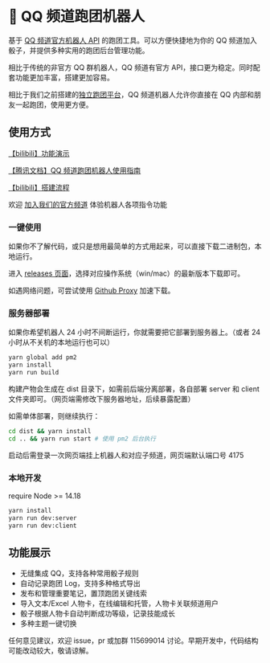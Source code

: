 # 🎲 QQ 频道跑团机器人

基于 [QQ 频道官方机器人 API](https://bot.q.qq.com/wiki/#%E7%AE%80%E4%BB%8B) 的跑团工具。可以方便快捷地为你的 QQ 频道加入骰子，并提供多种实用的跑团后台管理功能。

相比于传统的非官方 QQ 群机器人，QQ 频道有官方 API，接口更为稳定。同时配套功能更加丰富，搭建更加容易。

相比于我们之前搭建的[独立跑团平台](https://github.com/paotuan/paotuan)，QQ 频道机器人允许你直接在 QQ 内部和朋友一起跑团，使用更方便。

## 使用方式

[【bilibili】功能演示](https://www.bilibili.com/video/BV1hY4y1N7Ko/)

[【腾讯文档】QQ 频道跑团机器人使用指南](https://docs.qq.com/doc/DR3R6bFRNZWdsYUxt)

[【bilibili】搭建流程](https://docs.qq.com/doc/DR3R6bFRNZWdsYUxt)

欢迎 [加入我们的官方频道](https://pd.qq.com/s/gv78r06x1) 体验机器人各项指令功能

### 一键使用
如果你不了解代码，或只是想用最简单的方式用起来，可以直接下载二进制包，本地运行。

进入 [releases 页面](https://github.com/paotuan/qqchannel-bot/releases)，选择对应操作系统（win/mac）的最新版本下载即可。

如遇网络问题，可尝试使用 [Github Proxy](https://ghproxy.com/) 加速下载。

### 服务器部署
如果你希望机器人 24 小时不间断运行，你就需要把它部署到服务器上。（或者 24 小时从不关机的本地运行也可以）

```bash
yarn global add pm2
yarn install
yarn run build
```
构建产物会生成在 dist 目录下，如需前后端分离部署，各自部署 server 和 client 文件夹即可。（网页端需修改下服务器地址，后续暴露配置）

如需单体部署，则继续执行：
```bash
cd dist && yarn install
cd .. && yarn run start # 使用 pm2 后台执行
```
启动后需登录一次网页端挂上机器人和对应子频道，网页端默认端口号 4175

### 本地开发
require Node >= 14.18

```bash
yarn install
yarn run dev:server
yarn run dev:client
```

## 功能展示
- 无缝集成 QQ，支持各种常用骰子规则
- 自动记录跑团 Log，支持多种格式导出
- 发布和管理重要笔记，置顶跑团关键线索
- 导入文本/Excel 人物卡，在线编辑和托管，人物卡关联频道用户
- 骰子根据人物卡自动判断成功等级，记录技能成长
- 多种主题一键切换


任何意见建议，欢迎 issue，pr 或加群 115699014 讨论。早期开发中，代码结构可能改动较大，敬请谅解。
